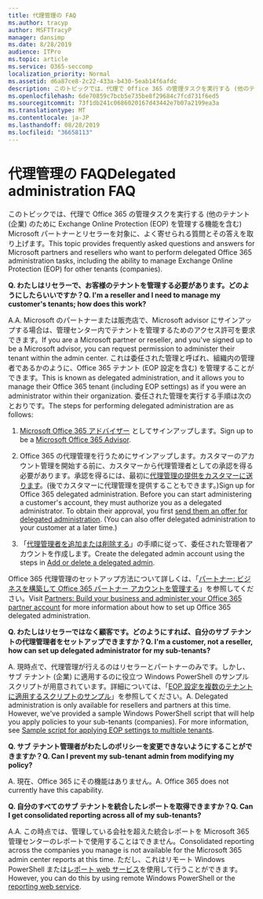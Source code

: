 ```yaml
---
title: 代理管理の FAQ
ms.author: tracyp
author: MSFTTracyP
manager: dansimp
ms.date: 8/28/2019
audience: ITPro
ms.topic: article
ms.service: O365-seccomp
localization_priority: Normal
ms.assetid: d6a87ce8-2c22-433a-b430-5eab14f6afdc
description: このトピックでは、代理で Office 365 の管理タスクを実行する (他のテナント (企業) のために Exchange Online Protection (EOP) を管理する機能を含む) Microsoft パートナーとリセラーを対象に、よく寄せられる質問とその答えを取り上げます。
ms.openlocfilehash: 6de70859c7bcb5e735be8f29684c7fcd731f6ed5
ms.sourcegitcommit: 73f1db241c0686020167d43442e7b07a2199ea3a
ms.translationtype: MT
ms.contentlocale: ja-JP
ms.lasthandoff: 08/28/2019
ms.locfileid: "36658113"
---
```

# <a name="delegated-administration-faq"></a><span data-ttu-id="caf47-103">代理管理の FAQ</span><span class="sxs-lookup"><span data-stu-id="caf47-103">Delegated administration FAQ</span></span>

<span data-ttu-id="caf47-104">このトピックでは、代理で Office 365 の管理タスクを実行する (他のテナント (企業) のために Exchange Online Protection (EOP) を管理する機能を含む) Microsoft パートナーとリセラーを対象に、よく寄せられる質問とその答えを取り上げます。</span><span class="sxs-lookup"><span data-stu-id="caf47-104">This topic provides frequently asked questions and answers for Microsoft partners and resellers who want to perform delegated Office 365 administration tasks, including the ability to manage Exchange Online Protection (EOP) for other tenants (companies).</span></span>
  
 <span data-ttu-id="caf47-105">**Q. わたしはリセラーで、お客様のテナントを管理する必要があります。どのようにしたらいいですか？**</span><span class="sxs-lookup"><span data-stu-id="caf47-105">**Q. I'm a reseller and I need to manage my customer's tenants; how does this work?**</span></span>
  
<span data-ttu-id="caf47-106">A.</span><span class="sxs-lookup"><span data-stu-id="caf47-106">A.</span></span> <span data-ttu-id="caf47-107">Microsoft のパートナーまたは販売店で、Microsoft advisor にサインアップする場合は、管理センター内でテナントを管理するためのアクセス許可を要求できます。</span><span class="sxs-lookup"><span data-stu-id="caf47-107">If you are a Microsoft partner or reseller, and you've signed up to be a Microsoft advisor, you can request permission to administer their tenant within the admin center.</span></span> <span data-ttu-id="caf47-108">これは委任された管理と呼ばれ、組織内の管理者であるかのように、Office 365 テナント (EOP 設定を含む) を管理することができます。</span><span class="sxs-lookup"><span data-stu-id="caf47-108">This is known as delegated administration, and it allows you to manage their Office 365 tenant (including EOP settings) as if you were an administrator within their organization.</span></span> <span data-ttu-id="caf47-109">委任された管理を実行する手順は次のとおりです。</span><span class="sxs-lookup"><span data-stu-id="caf47-109">The steps for performing delegated administration are as follows:</span></span>
  
1. <span data-ttu-id="caf47-110">[Microsoft Office 365 アドバイザー](https://aka.ms/cloudbenefits) としてサインアップします。</span><span class="sxs-lookup"><span data-stu-id="caf47-110">Sign up to be a [Microsoft Office 365 Advisor](https://aka.ms/cloudbenefits).</span></span>

2. <span data-ttu-id="caf47-p102">Office 365 の代理管理を行うためにサインアップします。カスタマーのアカウント管理を開始する前に、カスタマーから代理管理者としての承認を得る必要があります。承認を得るには、最初に[代理管理の提供をカスタマーに送ります](https://go.microsoft.com/fwlink/?LinkId=396829)。(後でカスタマーに代理管理を提供することもできます。)</span><span class="sxs-lookup"><span data-stu-id="caf47-p102">Sign up for Office 365 delegated administration. Before you can start administering a customer's account, they must authorize you as a delegated administrator. To obtain their approval, you first [send them an offer for delegated administration](https://go.microsoft.com/fwlink/?LinkId=396829). (You can also offer delegated administration to your customer at a later time.)</span></span>

3. <span data-ttu-id="caf47-115">「[代理管理者を追加または削除する](https://go.microsoft.com/fwlink/?LinkId=396831)」の手順に従って、委任された管理者アカウントを作成します。</span><span class="sxs-lookup"><span data-stu-id="caf47-115">Create the delegated admin account using the steps in [Add or delete a delegated admin](https://go.microsoft.com/fwlink/?LinkId=396831).</span></span>

<span data-ttu-id="caf47-116">Office 365 代理管理のセットアップ方法について詳しくは、「[パートナー: ビジネスを構築して Office 365 パートナー アカウントを管理する](https://go.microsoft.com/fwlink/?LinkId=301485)」を参照してください。</span><span class="sxs-lookup"><span data-stu-id="caf47-116">Visit [Partners: Build your business and administer your Office 365 partner account](https://go.microsoft.com/fwlink/?LinkId=301485) for more information about how to set up Office 365 delegated administration.</span></span>
  
 <span data-ttu-id="caf47-117">**Q. わたしはリセラーではなく顧客です。どのようにすれば、自分のサブ テナントの代理管理者をセットアップできますか？**</span><span class="sxs-lookup"><span data-stu-id="caf47-117">**Q. I'm a customer, not a reseller, how can set up delegated administrator for my sub-tenants?**</span></span>
  
<span data-ttu-id="caf47-p103">A. 現時点で、代理管理が行えるのはリセラーとパートナーのみです。しかし、サブ テナント (企業) に適用するのに役立つ Windows PowerShell のサンプル スクリプトが用意されています。詳細については、「[EOP 設定を複数のテナントに適用するスクリプトのサンプル](sample-script-for-applying-eop-settings-to-multiple-tenants.md)」を参照してください。</span><span class="sxs-lookup"><span data-stu-id="caf47-p103">A. Delegated administration is only available for resellers and partners at this time. However, we've provided a sample Windows PowerShell script that will help you apply policies to your sub-tenants (companies). For more information, see [Sample script for applying EOP settings to multiple tenants](sample-script-for-applying-eop-settings-to-multiple-tenants.md).</span></span>
  
 <span data-ttu-id="caf47-122">**Q. サブ テナント管理者がわたしのポリシーを変更できないようにすることができますか？**</span><span class="sxs-lookup"><span data-stu-id="caf47-122">**Q. Can I prevent my sub-tenant admin from modifying my policy?**</span></span>
  
<span data-ttu-id="caf47-p104">A. 現在、Office 365 にその機能はありません。</span><span class="sxs-lookup"><span data-stu-id="caf47-p104">A. Office 365 does not currently have this capability.</span></span>
  
 <span data-ttu-id="caf47-125">**Q. 自分のすべてのサブ テナントを統合したレポートを取得できますか？**</span><span class="sxs-lookup"><span data-stu-id="caf47-125">**Q. Can I get consolidated reporting across all of my sub-tenants?**</span></span>
  
<span data-ttu-id="caf47-126">A.</span><span class="sxs-lookup"><span data-stu-id="caf47-126">A.</span></span> <span data-ttu-id="caf47-127">この時点では、管理している会社を超えた統合レポートを Microsoft 365 管理センターのレポートで使用することはできません。</span><span class="sxs-lookup"><span data-stu-id="caf47-127">Consolidated reporting across the companies you manage is not available for the Microsoft 365 admin center reports at this time.</span></span> <span data-ttu-id="caf47-128">ただし、これはリモート Windows PowerShell または[レポート web サービス](https://go.microsoft.com/fwlink/?LinkId=279926)を使用して行うことができます。</span><span class="sxs-lookup"><span data-stu-id="caf47-128">However, you can do this by using remote Windows PowerShell or the [reporting web service](https://go.microsoft.com/fwlink/?LinkId=279926).</span></span>
